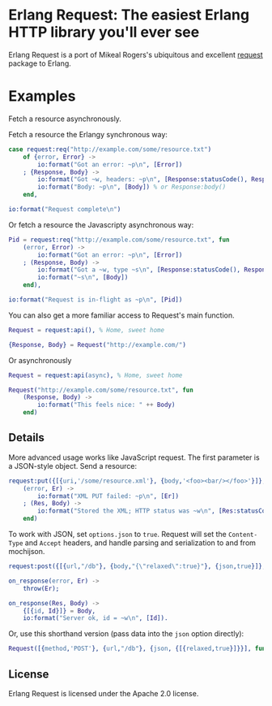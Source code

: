 # Erlang Request: The easiest Erlang HTTP library you'll ever see

Erlang Request is a port of Mikeal Rogers's ubiquitous and excellent [request][req] package to Erlang.

# Examples

Fetch a resource asynchronously.

Fetch a resource the Erlangy synchronous way:

```erlang
case request:req("http://example.com/some/resource.txt")
    of {error, Error} ->
        io:format("Got an error: ~p\n", [Error])
    ; {Response, Body} ->
        io:format("Got ~w, headers: ~p\n", [Response:statusCode(), Response.headers()]),
        io:format("Body: ~p\n", [Body]) % or Response:body()
    end,

io:format("Request complete\n")
```

Or fetch a resource the Javascripty asynchronous way:

```erlang
Pid = request:req("http://example.com/some/resource.txt", fun
    (error, Error) ->
        io:format("Got an error: ~p\n", [Error])
    ; (Response, Body) ->
        io:format("Got a ~w, type ~s\n", [Response:statusCode(), Response:headers('content-type')]),
        io:format("~s\n", [Body])
    end),

io:format("Request is in-flight as ~p\n", [Pid])
```

You can also get a more familiar access to Request's main function.

```erlang
Request = request:api(), % Home, sweet home

{Response, Body} = Request("http://example.com/")
```

Or asynchronously

```erlang
Request = request:api(async), % Home, sweet home

Request("http://example.com/some/resource.txt", fun
    (Response, Body) ->
        io:format("This feels nice: " ++ Body)
    end)
```

## Details

More advanced usage works like JavaScript request. The first parameter is a JSON-style object.
Send a resource:

```erlang
request:put({[{uri,'/some/resource.xml'}, {body,'<foo><bar/></foo>'}]}, fun
    (error, Er) ->
        io:format("XML PUT failed: ~p\n", [Er])
    ; (Res, Body) ->
        io:format("Stored the XML; HTTP status was ~w\n", [Res:statusCode()])
    end)
```

To work with JSON, set `options.json` to `true`. Request will set the `Content-Type` and `Accept` headers, and handle parsing and serialization to and from mochijson.

```erlang
request:post({[{url,"/db"}, {body,"{\"relaxed\":true}"}, {json,true}]}, fun on_response/2)

on_response(error, Er) ->
    throw(Er);

on_response(Res, Body) ->
    {[{id, Id}]} = Body,
    io:format("Server ok, id = ~w\n", [Id]).
```

Or, use this shorthand version (pass data into the `json` option directly):

```erlang
Request([{method,'POST'}, {url,"/db"}, {json, {[{relaxed,true}]}}], fun on_response/2)
```

## License

Erlang Request is licensed under the Apache 2.0 license.

[req]: https://github.com/mikeal/request
